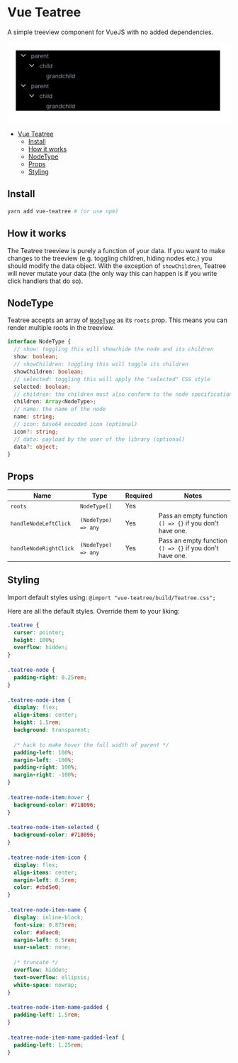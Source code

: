 # Vue Teatree

A simple treeview component for VueJS with no added dependencies.

![Animated](./readme/animated.gif)

- [Vue Teatree](#vue-teatree)
  - [Install](#install)
  - [How it works](#how-it-works)
  - [NodeType](#nodetype)
  - [Props](#props)
  - [Styling](#styling)

## Install

```bash
yarn add vue-teatree # (or use npm)
```

## How it works

The Teatree treeview is purely a function of your data. If you want to make changes to the treeview (e.g. toggling children, hiding nodes etc.) you should modify the data object. With the exception of `showChildren`, Teatree will never mutate your data (the only way this can happen is if you write click handlers that do so).

## NodeType

Teatree accepts an array of [`NodeType`](./src/components/NodeType.ts) as its `roots` prop. This means you can render multiple roots in the treeview.

```ts
interface NodeType {
  // show: toggling this will show/hide the node and its children
  show: boolean;
  // showChildren: toggling this will toggle its children
  showChildren: boolean;
  // selected: toggling this will apply the "selected" CSS style
  selected: boolean;
  // children: the children must also conform to the node specification
  children: Array<NodeType>;
  // name: the name of the node
  name: string;
  // icon: base64 encoded icon (optional)
  icon?: string;
  // data: payload by the user of the library (optional)
  data?: object;
}
```

## Props

| Name                   | Type                | Required | Notes                                                    |
| ---------------------- | ------------------- | -------- | -------------------------------------------------------- |
| `roots`                | `NodeType[]`        | Yes      |                                                          |
| `handleNodeLeftClick`  | `(NodeType) => any` | Yes      | Pass an empty function `() => {}` if you don't have one. |
| `handleNodeRightClick` | `(NodeType) => any` | Yes      | Pass an empty function `() => {}` if you don't have one. |

## Styling

Import default styles using: `@import "vue-teatree/build/Teatree.css";`

Here are all the default styles. Override them to your liking:

```css
.teatree {
  cursor: pointer;
  height: 100%;
  overflow: hidden;
}

.teatree-node {
  padding-right: 0.25rem;
}

.teatree-node-item {
  display: flex;
  align-items: center;
  height: 1.5rem;
  background: transparent;

  /* hack to make hover the full width of parent */
  padding-left: 100%;
  margin-left: -100%;
  padding-right: 100%;
  margin-right: -100%;
}

.teatree-node-item:hover {
  background-color: #718096;
}

.teatree-node-item-selected {
  background-color: #718096;
}

.teatree-node-item-icon {
  display: flex;
  align-items: center;
  margin-left: 0.5rem;
  color: #cbd5e0;
}

.teatree-node-item-name {
  display: inline-block;
  font-size: 0.875rem;
  color: #a0aec0;
  margin-left: 0.5rem;
  user-select: none;

  /* truncate */
  overflow: hidden;
  text-overflow: ellipsis;
  white-space: nowrap;
}

.teatree-node-item-name-padded {
  padding-left: 1.5rem;
}

.teatree-node-item-name-padded-leaf {
  padding-left: 1.25rem;
}
```
